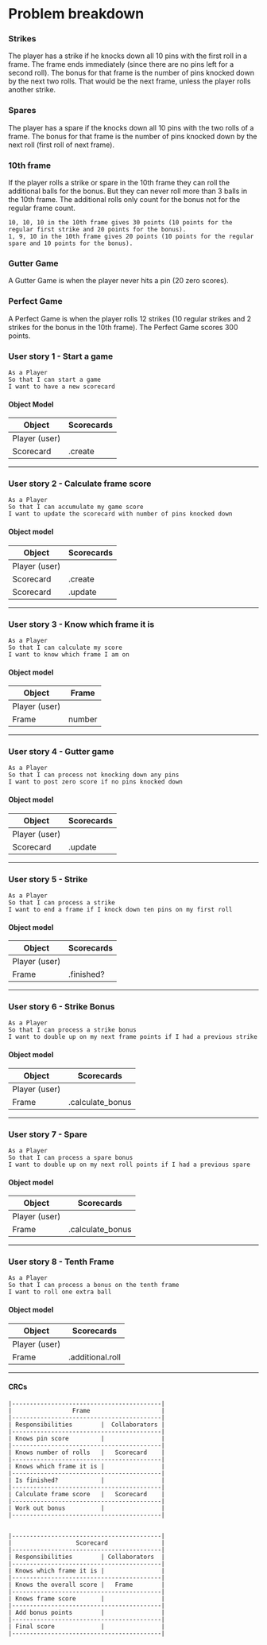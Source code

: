 # Problem breakdown

### Strikes

The player has a strike if he knocks down all 10 pins with the first roll in a frame. The frame ends immediately (since there are no pins left for a second roll). The bonus for that frame is the number of pins knocked down by the next two rolls. That would be the next frame, unless the player rolls another strike.

### Spares

The player has a spare if the knocks down all 10 pins with the two rolls of a frame. The bonus for that frame is the number of pins knocked down by the next roll (first roll of next frame).

### 10th frame

If the player rolls a strike or spare in the 10th frame they can roll the additional balls for the bonus. But they can never roll more than 3 balls in the 10th frame. The additional rolls only count for the bonus not for the regular frame count.

    10, 10, 10 in the 10th frame gives 30 points (10 points for the regular first strike and 20 points for the bonus).
    1, 9, 10 in the 10th frame gives 20 points (10 points for the regular spare and 10 points for the bonus).

### Gutter Game

A Gutter Game is when the player never hits a pin (20 zero scores).

### Perfect Game

A Perfect Game is when the player rolls 12 strikes (10 regular strikes and 2 strikes for the bonus in the 10th frame). The Perfect Game scores 300 points.


### User story 1 - Start a game

```
As a Player
So that I can start a game
I want to have a new scorecard
```

#### Object Model

Object | Scorecards
--------------- | --------------------
Player (user) | 
Scorecard | .create


------

### User story 2 - Calculate frame score

```
As a Player
So that I can accumulate my game score 
I want to update the scorecard with number of pins knocked down
```


#### Object model

Object | Scorecards
--------------- | --------------------
Player (user) | 
Scorecard | .create
Scorecard | .update

------

### User story 3 - Know which frame it is

```
As a Player
So that I can calculate my score 
I want to know which frame I am on
``` 


#### Object model

Object | Frame
--------------- | --------------------
Player (user) | 
Frame | number


------

### User story 4 - Gutter game

```
As a Player
So that I can process not knocking down any pins
I want to post zero score if no pins knocked down
```

#### Object model

Object | Scorecards
--------------- | --------------------
Player (user) | 
Scorecard | .update

------

### User story 5 - Strike

```
As a Player
So that I can process a strike
I want to end a frame if I knock down ten pins on my first roll
```

#### Object model

Object | Scorecards
--------------- | --------------------
Player (user) | 
Frame | .finished?

------

### User story 6 - Strike Bonus

```
As a Player
So that I can process a strike bonus
I want to double up on my next frame points if I had a previous strike
```

#### Object model

Object | Scorecards
--------------- | --------------------
Player (user) | 
Frame | .calculate_bonus

------


### User story 7 - Spare

```
As a Player
So that I can process a spare bonus
I want to double up on my next roll points if I had a previous spare
```

#### Object model

Object | Scorecards
--------------- | --------------------
Player (user) | 
Frame | .calculate_bonus

------


### User story 8 - Tenth Frame

```
As a Player
So that I can process a bonus on the tenth frame
I want to roll one extra ball
```

#### Object model

Object | Scorecards
--------------- | --------------------
Player (user) | 
Frame | .additional.roll

------

#### CRCs

```
|------------------------------------------|
|                 Frame                    |
|------------------------------------------|
| Responsibilities        |  Collaborators |
|------------------------------------------|
| Knows pin score         |                |
|------------------------------------------|
| Knows number of rolls   |   Scorecard    |
|------------------------------------------|
| Knows which frame it is |                |
|------------------------------------------|
| Is finished?            |                |
|------------------------------------------|
| Calculate frame score   |   Scorecard    |
|------------------------------------------|
| Work out bonus          |                |
|------------------------------------------|


|------------------------------------------|
|                  Scorecard               |
|------------------------------------------|
| Responsibilities        | Collaborators  |
|------------------------------------------|
| Knows which frame it is |                |
|------------------------------------------|
| Knows the overall score |   Frame        |
|------------------------------------------|
| Knows frame score       |                |
|------------------------------------------|
| Add bonus points        |                |
|------------------------------------------|
| Final score             |                |
|------------------------------------------|
```


